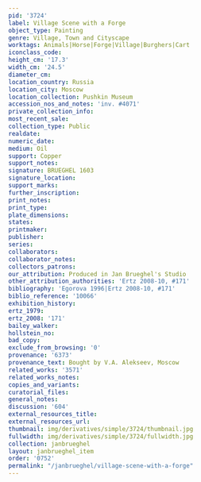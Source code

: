 ```yaml
---
pid: '3724'
label: Village Scene with a Forge
object_type: Painting
genre: Village, Town and Cityscape
worktags: Animals|Horse|Forge|Village|Burghers|Cart
iconclass_code:
height_cm: '17.3'
width_cm: '24.5'
diameter_cm:
location_country: Russia
location_city: Moscow
location_collection: Pushkin Museum
accession_nos_and_notes: 'inv. #4071'
private_collection_info:
most_recent_sale:
collection_type: Public
realdate:
numeric_date:
medium: Oil
support: Copper
support_notes:
signature: BRUEGHEL 1603
signature_location:
support_marks:
further_inscription:
print_notes:
print_type:
plate_dimensions:
states:
printmaker:
publisher:
series:
collaborators:
collaborator_notes:
collectors_patrons:
our_attribution: Produced in Jan Brueghel's Studio
other_attribution_authorities: 'Ertz 2008-10, #171'
bibliography: 'Egorova 1996|Ertz 2008-10, #171'
biblio_reference: '10066'
exhibition_history:
ertz_1979:
ertz_2008: '171'
bailey_walker:
hollstein_no:
bad_copy:
exclude_from_browsing: '0'
provenance: '6373'
provenance_text: Bought by V.A. Alekseev, Moscow
related_works: '3571'
related_works_notes:
copies_and_variants:
curatorial_files:
general_notes:
discussion: '604'
external_resources_title:
external_resources_url:
thumbnail: img/derivatives/simple/3724/thumbnail.jpg
fullwidth: img/derivatives/simple/3724/fullwidth.jpg
collection: janbrueghel
layout: janbrueghel_item
order: '0752'
permalink: "/janbrueghel/village-scene-with-a-forge"
---
```

